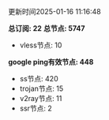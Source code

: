 更新时间2025-01-16 11:16:48

**总订阅: 22**
**总节点: 5747**
- vless节点: 10

**google ping有效节点: 448**
- ss节点: 420
- trojan节点: 15
- v2ray节点: 11
- ssr节点: 2
